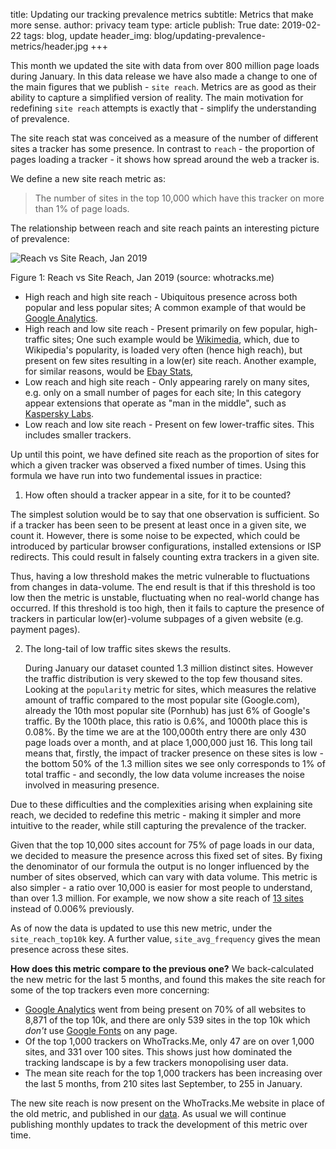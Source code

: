 title: Updating our tracking prevalence metrics
subtitle: Metrics that make more sense.
author: privacy team
type: article
publish: True
date: 2019-02-22
tags: blog, update
header_img: blog/updating-prevalence-metrics/header.jpg
+++

This month we updated the site with data from over 800 million page loads during January. In this
data release we have also made a change to one of the main figures that we publish - `site reach`.
Metrics are as good as their ability to capture a simplified version of reality. The
main motivation for redefining `site reach` attempts is exactly that - simplify the
understanding of prevalence.

The site reach stat was conceived as a measure of the number of different sites a tracker has some
presence. In contrast to `reach` - the proportion of pages loading a tracker - it shows how spread
around the web a tracker is.

We define a new site reach metric as:
> The number of sites in the top 10,000 which have this tracker on more than 1% of page loads.

The relationship between reach and site reach paints an interesting picture of prevalence:

![Reach vs Site Reach, Jan 2019](../static/img/blog/updating-prevalence-metrics/reach-vs-sitereach.svg)
<p class="img-caption">Figure 1: Reach vs Site Reach, Jan 2019 (source: whotracks.me)</p>


- High reach and high site reach - Ubiquitous presence across both popular and less popular sites;
A common example of that would be [Google Analytics](../trackers/google_analytics.html).
- High reach and low site reach - Present primarily on few popular, high-traffic sites;
One such example would be [Wikimedia](../trackers/wikimedia.org.html), which, due to
Wikipedia's popularity, is loaded very often (hence high reach), but present on few sites
resulting in a low(er) site reach. Another example, for similar reasons, would be
[Ebay Stats](../trackers/ebay.html),
- Low reach and high site reach - Only appearing rarely on many sites, e.g. only on a small number
of pages for each site; In this category appear extensions that operate as "man in the
middle", such as [Kaspersky Labs](../trackers/kaspersky-labs.com.html).
- Low reach and low site reach - Present on few lower-traffic sites. This includes smaller
trackers.

Up until this point, we have defined site reach as the proportion of sites for which a given
tracker was observed a fixed number of times. Using this formula we have run into two fundemental
issues in practice:

 1. How often should a tracker appear in a site, for it to be counted?

The simplest solution would be to say that one observation is sufficient. So if a
tracker has been seen to be present at least once in a given site, we count it. However,
there is some noise to be expected, which could be introduced by particular
browser configurations, installed extensions or ISP redirects. This could result in
falsely counting extra trackers in a given site.

Thus, having a low threshold makes the metric vulnerable to fluctuations from
changes in data-volume. The end result is that if this threshold is too low then the
metric is unstable, fluctuating when no real-world change has occurred. If this
threshold is too high, then it fails to capture the presence of trackers in particular
low(er)-volume subpages of a given website (e.g. payment pages).

 2. The long-tail of low traffic sites skews the results.

    During January our dataset counted 1.3 million distinct sites. However the traffic distribution is very skewed to the top few thousand
    sites. Looking at the `popularity` metric for sites, which measures the relative amount of traffic
    compared to the most popular site (Google.com), already the 10th most popular site (Pornhub) has
    just 6% of Google's traffic. By the 100th place, this ratio is 0.6%, and 1000th place this is 0.08%.
    By the time we are at the 100,000th entry there are only 430 page loads over a month, and at place
    1,000,000 just 16. This long tail means that, firstly, the impact of tracker presence on these
    sites is low - the bottom 50% of the 1.3 million sites we see only corresponds to 1% of total
    traffic - and secondly, the low data volume increases the noise involved in measuring presence.

Due to these difficulties and the complexities arising when explaining site reach, we
decided to redefine this metric - making it simpler and more intuitive to the reader, while
still capturing the prevalence of the tracker.

Given that the top 10,000 sites account for 75% of page loads in our data, we decided to measure
the presence across this fixed set of sites. By fixing the denominator of our formula the output
is no longer influenced by the number of sites observed, which can vary with data volume. This
metric is also simpler - a ratio over 10,000 is easier for most people to understand, than over
1.3 million. For example, we now show a site reach of [13 sites](../trackers/realperson.de.html)
instead of 0.006% previously.


As of now the data is updated to use this new metric, under the `site_reach_top10k` key. A further
 value, `site_avg_frequency` gives the mean presence across these sites.

**How does this metric compare to the previous one?** We back-calculated the new metric for the last
5 months, and found this makes the site reach for some of the top trackers even more concerning:

- [Google Analytics](../trackers/google_analytics.html) went from being present on 70% of all websites to 8,871 of the top 10k, and there are only 539 sites in the top 10k which _don't_ use [Google Fonts](../trackers/google_fonts.html) on any page.
- Of the top 1,000 trackers on WhoTracks.Me, only 47 are on over 1,000 sites, and 331 over 100
sites. This shows just how dominated the tracking landscape is by a few trackers monopolising user data.
- The mean site reach for the top 1,000 trackers has been increasing over the last 5 months, from
210 sites last September, to 255 in January.

The new site reach is now present on the WhoTracks.Me website in place of the old metric, and published
in our [data](https://github.com/ghostery/whotracks.me/tree/master/whotracksme/data). As usual we
 will continue publishing monthly updates to track the development of this metric over time.
